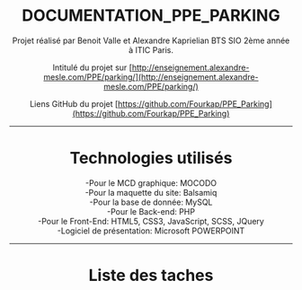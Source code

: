 

<center>

# DOCUMENTATION_PPE_PARKING

Projet réalisé par Benoit Valle et Alexandre Kaprielian BTS SIO 2ème année à ITIC Paris.

Intitulé du projet sur [http://enseignement.alexandre-mesle.com/PPE/parking/](http://enseignement.alexandre-mesle.com/PPE/parking/)

Liens GitHub du projet [https://github.com/Fourkap/PPE_Parking](https://github.com/Fourkap/PPE_Parking)

</center>

* * *

<center>

# Technologies utilisés

-Pour le MCD graphique: MOCODO  
-Pour la maquette du site: Balsamiq  
-Pour la base de donnée: MySQL  
-Pour le Back-end: PHP  
-Pour le Front-End: HTML5, CSS3, JavaScript, SCSS, JQuery  
-Logiciel de présentation: Microsoft POWERPOINT

</center>

* * *

<center>

# Liste des taches

</center>
